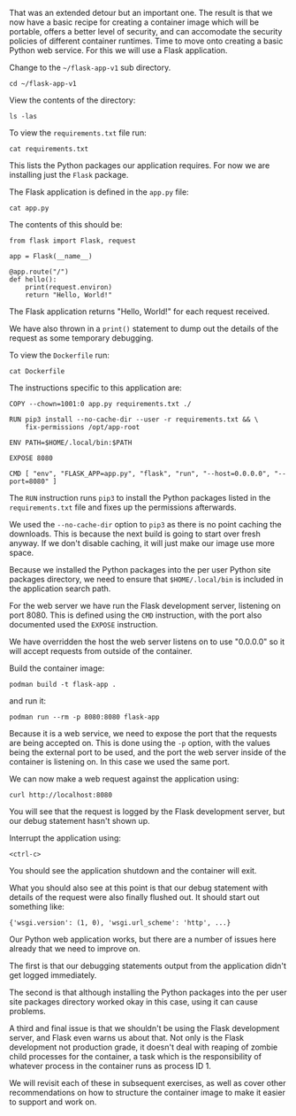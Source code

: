 That was an extended detour but an important one. The result is that we now have a basic recipe for creating a container image which will be portable, offers a better level of security, and can accomodate the security policies of different container runtimes. Time to move onto creating a basic Python web service. For this we will use a Flask application.

Change to the `~/flask-app-v1` sub directory.

```execute
cd ~/flask-app-v1
```

View the contents of the directory:

```execute
ls -las
```

To view the `requirements.txt` file run:

```execute
cat requirements.txt
```

This lists the Python packages our application requires. For now we are installing just the `Flask` package.

The Flask application is defined in the `app.py` file:

```execute
cat app.py
```

The contents of this should be:

```
from flask import Flask, request

app = Flask(__name__)

@app.route("/")
def hello():
    print(request.environ)
    return "Hello, World!"
```

The Flask application returns "Hello, World!" for each request received.

We have also thrown in a `print()` statement to dump out the details of the request as some temporary debugging.

To view the `Dockerfile` run:

```execute
cat Dockerfile
```

The instructions specific to this application are:

```
COPY --chown=1001:0 app.py requirements.txt ./

RUN pip3 install --no-cache-dir --user -r requirements.txt && \
    fix-permissions /opt/app-root

ENV PATH=$HOME/.local/bin:$PATH

EXPOSE 8080

CMD [ "env", "FLASK_APP=app.py", "flask", "run", "--host=0.0.0.0", "--port=8080" ]
```

The `RUN` instruction runs `pip3` to install the Python packages listed in the `requirements.txt` file and fixes up the permissions afterwards.

We used the `--no-cache-dir` option to `pip3` as there is no point caching the downloads. This is because the next build is going to start over fresh anyway. If we don't disable caching, it will just make our image use more space.

Because we installed the Python packages into the per user Python site packages directory, we need to ensure that `$HOME/.local/bin` is included in the application search path.

For the web server we have run the Flask development server, listening on port 8080. This is defined using the `CMD` instruction, with the port also documented used the `EXPOSE` instruction.

We have overridden the host the web server listens on to use "0.0.0.0" so it will accept requests from outside of the container.

Build the container image:

```execute
podman build -t flask-app .
```

and run it:

```execute
podman run --rm -p 8080:8080 flask-app
```

Because it is a web service, we need to expose the port that the requests are being accepted on. This is done using the `-p` option, with the values being the external port to be used, and the port the web server inside of the container is listening on. In this case we used the same port.

We can now make a web request against the application using:

```execute-2
curl http://localhost:8080
```

You will see that the request is logged by the Flask development server, but our debug statement hasn't shown up.

Interrupt the application using:

```execute
<ctrl-c>
```

You should see the application shutdown and the container will exit.

What you should also see at this point is that our debug statement with details of the request were also finally flushed out. It should start out something like:

```
{'wsgi.version': (1, 0), 'wsgi.url_scheme': 'http', ...}
```

Our Python web application works, but there are a number of issues here already that we need to improve on.

The first is that our debugging statements output from the application didn't get logged immediately.

The second is that although installing the Python packages into the per user site packages directory worked okay in this case, using it can cause problems.

A third and final issue is that we shouldn't be using the Flask development server, and Flask even warns us about that. Not only is the Flask development not production grade, it doesn't deal with reaping of zombie child processes for the container, a task which is the responsibility of whatever process in the container runs as process ID 1.

We will revisit each of these in subsequent exercises, as well as cover other recommendations on how to structure the container image to make it easier to support and work on.
